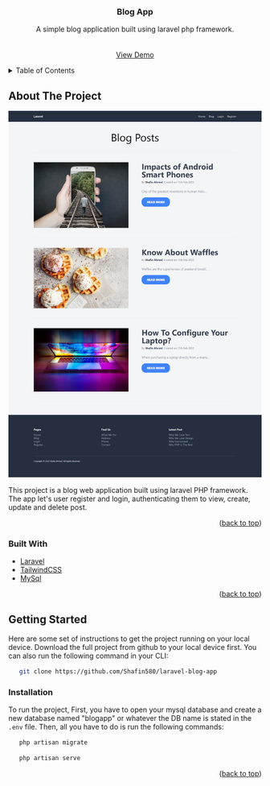 <div id="top"></div>

<!-- PROJECT LOGO -->
<br />
<div align="center">
  
<h3 align="center">Blog App</h3>

  <p align="center">
    A simple blog application built using laravel php framework.
    <br />
    <br />
    <br />
    <a href="https://blogapp.shafinwebology.com/">View Demo</a>
  </p>
</div>



<!-- TABLE OF CONTENTS -->
<details>
  <summary>Table of Contents</summary>
  <ol>
    <li>
      <a href="#about-the-project">About The Project</a>
      <ul>
        <li><a href="#built-with">Built With</a></li>
      </ul>
    </li>
    <li>
      <a href="#getting-started">Getting Started</a>
      <ul>
        <li><a href="#installation">Installation</a></li>
      </ul>
    </li>
  </ol>
</details>



<!-- ABOUT THE PROJECT -->
## About The Project

[![Product Name Screen Shot][product-screenshot]](https://blogapp.shafinwebology.com/)

This project is a blog web application built using laravel PHP framework. The app let's user register and login, authenticating them to view, create, update and delete post.

<p align="right">(<a href="#top">back to top</a>)</p>



### Built With

* [Laravel](https://laravel.com/)
* [TailwindCSS](https://tailwindcss.com/)
* [MySql](https://www.mysql.com/)

<p align="right">(<a href="#top">back to top</a>)</p>



<!-- GETTING STARTED -->
## Getting Started

Here are some set of instructions to get the project running on your local device. Download the full project from github to your local device first. You can also run the following command in your CLI:

```sh
   git clone https://github.com/Shafin580/laravel-blog-app
   ```

### Installation

To run the project, First, you have to open your mysql database and create a new database named "blogapp" or whatever the DB name is stated in the `.env` file. Then, all you have to do is run the following commands:

```sh
   php artisan migrate
   ```
```sh
   php artisan serve
   ```

<p align="right">(<a href="#top">back to top</a>)</p>


<!-- MARKDOWN LINKS & IMAGES -->
<!-- https://www.markdownguide.org/basic-syntax/#reference-style-links -->
[linkedin-url]: https://www.linkedin.com/in/shafin-ahmed-790959213/
[product-screenshot]: images/blogAppSS.png
